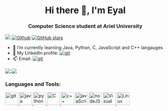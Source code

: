 <h1 align="center">Hi there 👋, I'm Eyal</h1>
<h3 align="center">Computer Science student at Ariel University</h3>

![](https://visitor-badge.laobi.icu/badge?page_id=LeviEyal.LeviEyal) 
[![Github](https://img.shields.io/github/followers/LeviEyal?label=Followers&style=social)](https://github.com/LeviEyal) 
[![GitHub stars](https://img.shields.io/github/stars/LeviEyal?label=Stars&style=social)](https://github.com/LeviEyal)


- 🌱 I’m currently learning Java, Python, C, JavaScript and C++ langauges
- 💬 My LinkedIn profile: <a href="http://www.linkedin.com/in/eyalevi" target="git"> <img src="https://img.shields.io/badge/LinkedIn-0077B5?style=for-the-badge&logo=linkedin&logoColor=white" alt="git"></a>
- 📫 Email: <a href="mailto:happyeyal@gmail.com" target="git"> <img src="https://img.shields.io/badge/Gmail-D14836?style=for-the-badge&logo=gmail&logoColor=white" alt="git"></a>

<a href="https://github.com/anuraghazra/github-readme-stats">
  <img align="center" src="https://github-readme-stats.vercel.app/api/top-langs/?username=LeviEyal&theme=slateorange&layout=compact" />
</a>
<a href="https://github.com/anuraghazra/convoychat">
  <img align="center" src="https://github-readme-stats.vercel.app/api?username=LeviEyal&show_icons=true&theme=slateorange&layout=compact&line_height=20" />
</a>

<h3 align="left">Languages and Tools:</h3>
<p align="left"> 
<a href="https://git-scm.com/" target="git"> <img src="https://img.shields.io/badge/Git-F05032?style=for-the-badge&logo=git&logoColor=white" alt="git" height="40"/>  </a>
<a href="https://www.java.com" target="Java"> <img src="https://img.shields.io/badge/Java-ED8B00?style=for-the-badge&logo=java&logoColor=white" alt="java" height="40"/>  </a>  
<a href="https://www.python.org" target="Python"> <img src="https://img.shields.io/badge/Python-14354C?style=for-the-badge&logo=python&logoColor=white" alt="python" height="40"/>  </a>  
<a href="https://en.wikipedia.org/wiki/C_(programming_language)" title="C"> <img src="https://img.shields.io/badge/C-00599C?style=for-the-badge&logo=c&logoColor=white" alt="C" height="40"/>  </a>
<a href="https://www.cplusplus.com" title="c++"> <img src="https://img.shields.io/badge/C%2B%2B-00599C?style=for-the-badge&logo=c%2B%2B&logoColor=white" alt="c++" height="40"/></a>
<a href="https://en.wikipedia.org/wiki/JavaScript" title="javaScript"> <img src="https://img.shields.io/badge/JavaScript-F7DF1E?style=for-the-badge&logo=javascript&logoColor=black" alt="javaScript" height="40"/></a>
<a href="nodejs.org/" title="nodeJS"> <img src="https://img.shields.io/badge/Node.js-43853D?style=for-the-badge&logo=node.js&logoColor=white" alt="nodeJS" height="40"/></a>
<a href="https://code.visualstudio.com/" title="Visual Studio Code"> <img src="https://img.shields.io/badge/Visual_Studio_Code-0078D4?style=for-the-badge&logo=visual%20studio%20code&logoColor=white" alt="Visual Studio Code" height="40"/>  </a>  
<a href="https://www.linux.org" target="Linux"> <img src="https://img.shields.io/badge/Linux-FCC624?style=for-the-badge&logo=linux&logoColor=black" alt="Linux" height="40"/></a>
</p>

